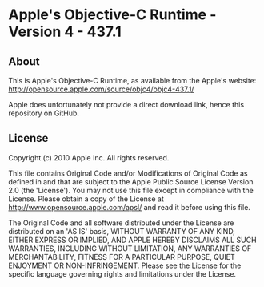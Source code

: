 Apple's Objective-C Runtime - Version 4 - 437.1
===============================================

About
-----

This is Apple's Objective-C Runtime, as available from the Apple's website:
http://opensource.apple.com/source/objc4/objc4-437.1/

Apple does unfortunately not provide a direct download link, hence this repository on GitHub.

License
-------

Copyright (c) 2010 Apple Inc. All rights reserved.

This file contains Original Code and/or Modifications of Original Code as defined in and that are subject to the Apple Public Source License Version 2.0 (the 'License'). You may not use this file except in compliance with the License. Please obtain a copy of the License at http://www.opensource.apple.com/apsl/ and read it before using this file.

The Original Code and all software distributed under the License are distributed on an 'AS IS' basis, WITHOUT WARRANTY OF ANY KIND, EITHER EXPRESS OR IMPLIED, AND APPLE HEREBY DISCLAIMS ALL SUCH WARRANTIES, INCLUDING WITHOUT LIMITATION, ANY WARRANTIES OF MERCHANTABILITY, FITNESS FOR A PARTICULAR PURPOSE, QUIET ENJOYMENT OR NON-INFRINGEMENT.
Please see the License for the specific language governing rights and limitations under the License.
